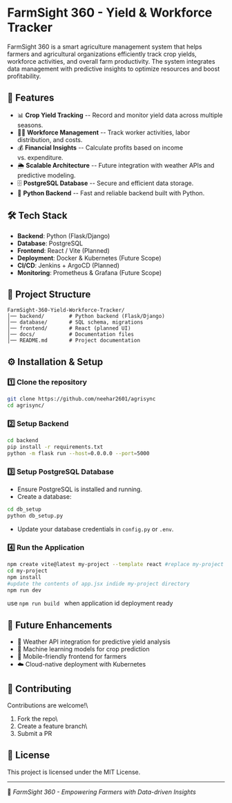 # FarmSight 360 - Yield & Workforce Tracker

FarmSight 360 is a smart agriculture management system that helps
farmers and agricultural organizations efficiently track crop yields,
workforce activities, and overall farm productivity. The system
integrates data management with predictive insights to optimize
resources and boost profitability.

## 🚀 Features

-   📊 **Crop Yield Tracking** -- Record and monitor yield data across
    multiple seasons.
-   👩‍🌾 **Workforce Management** -- Track worker activities, labor
    distribution, and costs.
-   💰 **Financial Insights** -- Calculate profits based on income
    vs. expenditure.
-   🌦️ **Scalable Architecture** -- Future integration with weather APIs
    and predictive modeling.
-   🗄️ **PostgreSQL Database** -- Secure and efficient data storage.
-   🐍 **Python Backend** -- Fast and reliable backend built with
    Python.

## 🛠️ Tech Stack

-   **Backend**: Python (Flask/Django)
-   **Database**: PostgreSQL
-   **Frontend**: React / Vite (Planned)
-   **Deployment**: Docker & Kubernetes (Future Scope)
-   **CI/CD**: Jenkins + ArgoCD (Planned)
-   **Monitoring**: Prometheus & Grafana (Future Scope)

## 📂 Project Structure

    FarmSight-360-Yield-Workforce-Tracker/
    │── backend/        # Python backend (Flask/Django)
    │── database/       # SQL schema, migrations
    │── frontend/       # React (planned UI)
    │── docs/           # Documentation files
    │── README.md       # Project documentation

## ⚙️ Installation & Setup

### 1️⃣ Clone the repository

``` bash
git clone https://github.com/neehar2601/agrisync
cd agrisync/
```

### 2️⃣ Setup Backend

``` bash
cd backend
pip install -r requirements.txt
python -m flask run --host=0.0.0.0 --port=5000
```

### 3️⃣ Setup PostgreSQL Database

-   Ensure PostgreSQL is installed and running.
-   Create a database:

``` bash
cd db_setup
python db_setup.py
```

-   Update your database credentials in `config.py` or `.env`.

### 4️⃣ Run the Application

``` bash
npm create vite@latest my-project --template react #replace my-project with any name
cd my-project
npm install
#update the contents of app.jsx indide my-project directory
npm run dev
```
use ```npm run build ``` when application id deployment ready

## 🧪 Future Enhancements

-   📡 Weather API integration for predictive yield analysis
-   🤖 Machine learning models for crop prediction
-   📱 Mobile-friendly frontend for farmers
-   ☁️ Cloud-native deployment with Kubernetes

## 🤝 Contributing

Contributions are welcome!\
1. Fork the repo\
2. Create a feature branch\
3. Submit a PR

## 📜 License

This project is licensed under the MIT License.

------------------------------------------------------------------------

🌱 *FarmSight 360 - Empowering Farmers with Data-driven Insights*
